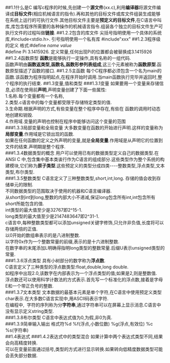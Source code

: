 ##1.1什么是C
编写c程序的时候,先创建一个**源文件**(xx.c),利用**编译器**将源文件编译成**目标文件**(相应机械语言的指令).再和其他的目标文件或库文件组装生成能够在系统上运行的可执行文件.其他目标文件主要是**预定义的目标文件**,在C语言中叫库,库包含程序所需要的各种操作的机械语言指令.组装各个独立的目标文件生产可执行文件的过程叫做**链接**.
##1.2.2包含的库文件
尖括号指明使用一个具体的系统库,\#include\<stdio.h\>.  引号指明使用一个私有库 \#include"xxx"
##1.2.3程序级的定义
格式:\#define _name_  _value_ <br>
\#define Pi 3.1415926. 定义常量,任何出现Pi的位置都会被替换成3.1415926
##1.2.4函数原型
**函数**是能够执行一定操作,具有名称的一组代码.<br>
函数声明由**函数返类型,函数名,函数形参列表组成**,这三个元素被称为**函数原型**.函数原型描述了函数的接口.
##1.2.5主函数
每个C程序都必须包含一个名为main的函数.该函数为程序指明起点,在程序开始时调用.当main函数执行完毕并返回时,整个程序的执行结束.
##1.3变量,值和类型
###1.3.1变量
如果要用一个变量来存储信息,必须在使用前**声明**,声明变量创建了下面一些属性:<br>
1.名称.每个变量都有一个名称,  
2.类型.c语言中的每个变量都受限于存储特定类型的值.  
3.生命期.根据声明的方式,有些变量在整个程序中存在,有些在 函数的调用时动态地创建和销毁.  
4.作用域.变量的声明也控制在程序中能够访问这个变量的范围  
###1.3.3局部变量和全局变量
大多数变量在函数的开始进行声明.这样的变量称为**局部变量**.作用域是它锁出现的函数.  
如果在任何函数的定义之外声明的变量,就是**全局变量**.作用域是从声明它的位置到文件的结束.声明期是整个程序.  
###1.3.4数据类型的概念
用户可以使用已有的数据类型定义自己的数据类型.在 ANSI C 中,包含集中基本类诶行作为C语言的组成部分.这些类型作为整个系统的构建模块,它们称为**原子类型**.这些预定义的类型分成四类----整数类型,浮点类型,文本类型,布尔类型.  
###1.3.5整数类型
C语言定义了三种整数类型,short,int,long. 存储的值会收到存储单元的限制.  
不同数据类型的范围取决于使用的机器和C语言编译器.  
从short到int到long,整数的内部大小不递减,保证long包含所有int,int包含所有short所能包含的值.  
int类型的最大值至少是32767即2^15-1.  
long类型的最大值至少是2147483647即2^31-1.  
c语言中,每种整数类型都可以添加unsigned关键字修饰,只允许非负值,长度将可以存储两倍的正值.  
以0开始的数组串表示的是八进制整数.  
以字符0x作为一个整数常量的前缀,表示的是十六进制整数.  
在数字串的末尾添加L明确得指明long类型的整数常量.后缀U表示unsigned类型的常量.  
###1.3.6浮点类型
具有小树部分的数字称为**浮点数**.  
C语言定义了三种类型的浮点数类型:float,double,long double.  
如程序中出现2.0,该数字在内部表示为一个浮点类型的值;如果是2,则是整数值.  
浮点数还可以使用科学计数法的方式表示.首先写一个标准化的浮点数,接着是字母E和一个带正负号的整数.  
###1.3.7文本类型
文本数据的最基本元素是单个字符,在C语言中使用预定义类型char表示.在大多数C语言实现中,用ASCII码表示字符.  
在编程中,  字符的序列称为分**字符串**,通过字符串可以在屏幕上显示消息.C语言中没有显示定义string类型.  
###1.3.8布尔类型
C语言中表达式值为0,为假,非0为真.  
###1.3.9简单输入输出
格式符%d %f(浮点,小数位数) %g(浮点,有效位) %c %s(字符串)  
##1.4表达式
###1.4.2表达式中的类型混合
如果计算中两个表达式类型不同,结果会向高精度转换.  
可以在变量前面通过括号,类型的方式进行显示转换.如果转向低精度数据类型可能会丢失部分数据.  




